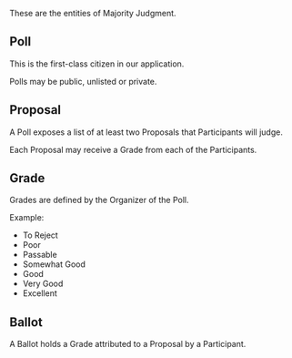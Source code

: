 
These are the entities of Majority Judgment.

## Poll

This is the first-class citizen in our application.

Polls may be public, unlisted or private.


## Proposal

A Poll exposes a list of at least two Proposals that Participants will judge.

Each Proposal may receive a Grade from each of the Participants.


## Grade

Grades are defined by the Organizer of the Poll.

Example:
- To Reject
- Poor
- Passable
- Somewhat Good
- Good
- Very Good
- Excellent


## Ballot

A Ballot holds a Grade attributed to a Proposal by a Participant.

